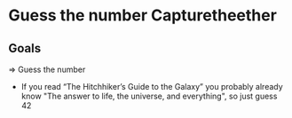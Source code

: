 # Guess the number Capturetheether

## Goals

=> Guess the number

- If you read “The Hitchhiker’s Guide to the Galaxy” you probably already know "The answer to life, the universe, and everything", so just guess 42
